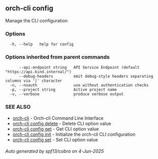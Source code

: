 ## orch-cli config

Manage the CLI configuration

### Options

```
  -h, --help   help for config
```

### Options inherited from parent commands

```
      --api-endpoint string   API Service Endpoint (default "https://api.kind.internal/")
      --debug-headers         emit debug-style headers separating columns via '|' character
  -n, --noauth                use without authentication checks
  -p, --project string        Active project name
  -v, --verbose               produce verbose output
```

### SEE ALSO

* [orch-cli](orch-cli.md)	 - Orch-cli Command Line Interface
* [orch-cli config delete](orch-cli_config_delete.md)	 - Delete CLI option value
* [orch-cli config get](orch-cli_config_get.md)	 - Get CLI option value
* [orch-cli config init](orch-cli_config_init.md)	 - Initialize the orch-cli CLI configuration
* [orch-cli config set](orch-cli_config_set.md)	 - Set CLI option value

###### Auto generated by spf13/cobra on 4-Jun-2025
